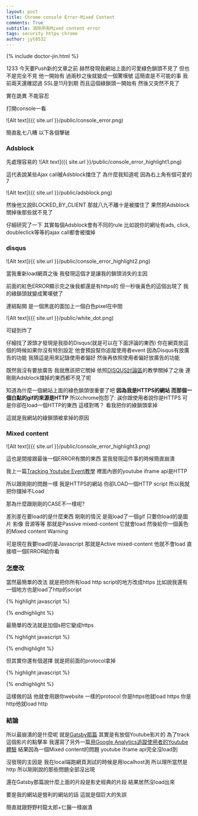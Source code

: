 ```yaml
---
layout: post
title: Chrome console Error-Mixed Content
comments: True 
subtitle: 消除所有Mixed content error
tags: security https chrome
author: jyt0532
---
```

{% include doctor-jin.html %}

1233
今天要Push新的文章之前 赫然發現我網站上面的可愛綠色鎖頭不見了
但也不是完全不見 他一開始有 過兩秒之後就變成一個驚嘆號
這簡直是不可能的事 我前兩天還確認過 SSL是11月到期 而且這個綠鎖頭一開始有 然後又突然不見了

實在詭異 不能容忍

打開console一看

![Alt text]({{ site.url }}/public/console_error.png)

簡直亂七八糟 以下各個擊破

### Adsblock

先處理容易的
![Alt text]({{ site.url }}/public/console_error_highlight1.png)

這代表說某些Ajax call被Adsblock擋住了 為什麼我知道呢 因為右上角有個可愛的7

![Alt text]({{ site.url }}/public/adsblock.png)

然後他又說BLOCKED_BY_CLIENT 那就八九不離十是被擋住了 果然把Adsblock關掉後那些就不見了

仔細研究了一下 其實每個Adsblock會有不同的rule 比如說你的網址有ads, click, doubleclick等等的ajax call都會被擋掉

### disqus 

![Alt text]({{ site.url }}/public/console_error_highlight2.png)

當我重新load網頁之後 我發現這個才是讓我的鎖頭消失的主因

前面的紅色ERROR顯示完之後我都還是有https的 但一秒後黃色的這個出現了 我的綠鎖頭就變成驚嘆號了

連結點開 是一個黑底的圖加上一個白色pixel在中間

![Alt text]({{ site.url }}/public/white_dot.png)

可疑到炸了 

仔細找了源頭才發現是我掛的Disqus(就是可以在下面評論的東西) 你在網頁放這個的時候如果你沒有特別設定
他會預設幫你追蹤使用者event 因為Disqus有放廣告的功能 我猜這是用來記錄使用者偏好 然後再依照使用者偏好放廣告的功能

既然我沒有要放廣告 我就應該把它關掉 依照[DISQUS討論區](https://disqus.com/home/channel/discussdisqus/discussion/channel-discussdisqus/bug_reports_feedback_redirect_chain_from_rlcdn_idsync_loadus_and_many_others/best/)的教學關掉了之後 
連剛剛Adsblock擋掉的東西都不見了呢

知道為什麼一個網站上面的綠色鎖頭很重要了吧 **因為我是HTTPS的網站 而那個一個白點的gif的來源是HTTP** 所以chrome抱怨了:
誒你跟使用者說你是HTTPS 可是你卻在load一個HTTP的東西 這樣對嗎？ 看我把你的綠鎖頭拿掉

這就是我網站的綠鎖頭被拿掉的原因

### Mixed content

![Alt text]({{ site.url }}/public/console_error_highlight3.png)

這也是間接跟最後一個ERROR有關的東西 當我發現這件事的時候簡直崩潰

我上一篇[Tracking Youtube Event教學](/2017/08/09/youtube-tracking/) 裡面內嵌的youtube iframe api是HTTP

所以跟剛剛的問題一樣 我是HTTPS的網站 你卻LOAD一個HTTP script 所以我就把你擋掉不Load

那為什麼跟剛剛的CASE不一樣呢?

差別差在要load的是什麼東西 剛剛的情況 是我load了一個gif 只要你load的是圖片 影像 音源等等 那就是Passive mixed-content 它就會load 然後給你一個黃色的Mixed content Warning

可是現在我要load的是Javascript 那就是Active mixed-content 他就不會load 直接噴一個ERROR給你看

### 怎麼改

當然最簡單的改法 就是把你所有load http script的地方改成https 比如說我還有一個地方也是load了http的script

{% highlight javascript %}
<link rel="stylesheet" href="http://fonts.googleapis.com/css?family=PT+Sans:400,400italic,700|Abril+Fatface">
{% endhighlight %}

最簡單的改法就是加個s把它變成https

{% highlight javascript %}
<link rel="stylesheet" href="https://fonts.googleapis.com/css?family=PT+Sans:400,400italic,700|Abril+Fatface">
{% endhighlight %}

但其實你還有個選擇 就是把前面的protocol拿掉

{% highlight javascript %}
<link rel="stylesheet" href="//fonts.googleapis.com/css?family=PT+Sans:400,400italic,700|Abril+Fatface">
{% endhighlight %}

這樣做的話 他就會用跟你website 一樣的protocol 你是https他就load https 你是http他就load http

### 結論

所以最崩潰的是什麼呢 就是[Gatsby那篇](/2017/08/04/facade/) 其實是有放個Youtube影片的 為了track這個影片的點擊率 我還寫了另外一篇[用Google Analytics追蹤使用者的Youtube體驗](/2017/08/09/youtube-tracking/) 結果因為一個Mixed content的問題 youtube iframe api完全沒load到

沒發現的主因是 我在local端跑網頁測試的時候是用localhost測 所以理所當然是http 所以剛剛說的那些問題全部沒出現

還在Gatsby那篇說什麼上面的片段是影史經典的片段 結果居然沒load出來

要是我的網站是營利的網站的話 這就是個巨大的失誤 

簡直就跟野野村龍太郎+仁醫一樣崩潰

<div id="Jin"></div>
